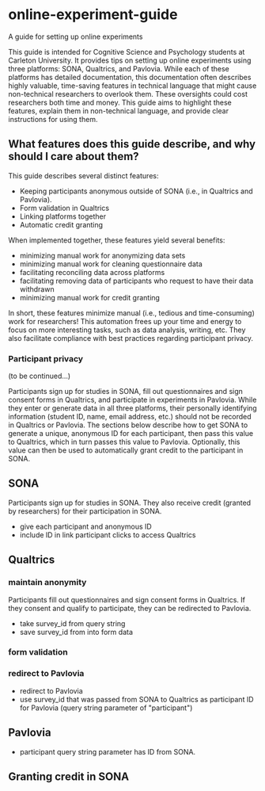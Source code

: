 # online-experiment-guide
A guide for setting up online experiments

This guide is intended for Cognitive Science and Psychology students at Carleton University. It provides tips on setting up online experiments using three platforms: SONA, Qualtrics, and Pavlovia. While each of these platforms has detailed documentation, this documentation often describes highly valuable, time-saving features in technical language that might cause non-technical researchers to overlook them. These oversights could cost researchers both time and money. This guide aims to highlight these features, explain them in non-technical language, and provide clear instructions for using them.

## What features does this guide describe, and why should I care about them?

This guide describes several distinct features:
* Keeping participants anonymous outside of SONA (i.e., in Qualtrics and Pavlovia).
* Form validation in Qualtrics
* Linking platforms together
* Automatic credit granting

When implemented together, these features yield several benefits:
* minimizing manual work for anonymizing data sets
* minimizing manual work for cleaning questionnaire data
* facilitating reconciling data across platforms
* facilitating removing data of participants who request to have their data withdrawn
* minimizing manual work for credit granting

In short, these features minimize manual (i.e., tedious and time-consuming) work for researchers! This automation frees up your time and energy to focus on more interesting tasks, such as data analysis, writing, etc. They also facilitate compliance with best practices regarding participant privacy.

### Participant privacy

(to be continued…)

Participants sign up for studies in SONA, fill out questionnaires and sign consent forms in Qualtrics, and participate in experiments in Pavlovia. While they enter or generate data in all three platforms, their personally identifying information (student ID, name, email address, etc.) should not be recorded in Qualtrics or Pavlovia. The sections below describe how to get SONA to generate a unique, anonymous ID for each participant, then pass this value to Qualtrics, which in turn passes this value to Pavlovia. Optionally, this value can then be used to automatically grant credit to the participant in SONA. 
 

## SONA

Participants sign up for studies in SONA. They also receive credit (granted by researchers) for their participation in SONA.

- give each participant and anonymous ID
- include ID in link participant clicks to access Qualtrics

## Qualtrics

### maintain anonymity

Participants fill out questionnaires and sign consent forms in Qualtrics. If they consent and qualify to participate, they can be redirected to Pavlovia.

- take survey_id from query string
- save survey_id from into form data

### form validation

### redirect to Pavlovia

- redirect to Pavlovia
- use survey_id that was passed from SONA to Qualtrics as participant ID for Pavlovia (query string parameter of "participant")



## Pavlovia

- participant query string parameter has ID from SONA.

## Granting credit in SONA

